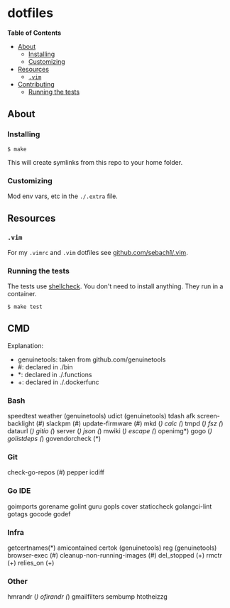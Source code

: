 # dotfiles


**Table of Contents**

<!-- toc -->

- [About](#about)
  * [Installing](#installing)
  * [Customizing](#customizing)
- [Resources](#resources)
  * [`.vim`](#vim)
- [Contributing](#contributing)
  * [Running the tests](#running-the-tests)

<!-- tocstop -->

## About

### Installing

```console
$ make
```

This will create symlinks from this repo to your home folder.

### Customizing

Mod env vars, etc in the `./.extra` file.

## Resources

### `.vim`

For my `.vimrc` and `.vim` dotfiles see
[github.com/sebach1/.vim](https://github.com/sebach1/.vim).

### Running the tests

The tests use [shellcheck](https://github.com/koalaman/shellcheck). You don't
need to install anything. They run in a container.

```console
$ make test
```

## CMD

Explanation:
 - genuinetools: taken from github.com/genuinetools
 - #: declared in ./bin
 - *: declared in ./.functions
 - +: declared in ./.dockerfunc

### Bash

speedtest
weather (genuinetools)
udict (genuinetools)
tdash
afk
screen-backlight (#)
slackpm (#)
update-firmware (#)
mkd (*)
calc (*)
tmpd (*)
fsz (*)
dataurl (*)
gitio (*)
server (*)
json (*)
mwiki (*)
escape (*)
openimg*)
gogo (*)
golistdeps (*)
govendorcheck (*)


### Git

check-go-repos (#)
pepper
icdiff

### Go IDE

goimports
gorename
golint
guru
gopls
cover
staticcheck
golangci-lint
gotags
gocode
godef

### Infra

getcertnames(*)
amicontained
certok (genuinetools)
reg (genuinetools)
browser-exec (#) 
cleanup-non-running-images (#) 
del_stopped (+)
rmctr (+)
relies_on (+)

### Other

hmrandr (*)
ofirandr (*)
gmailfilters
sembump
htotheizzg
